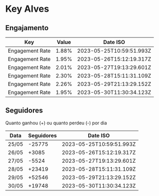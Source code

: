 # Key Alves

## Engajamento

| Key             | Value | Date ISO                 |
| --------------- | ----- | ------------------------ |
| Engagement Rate | 1.88% | 2023-05-25T10:59:51.993Z |
| Engagement Rate | 1.95% | 2023-05-26T15:12:19.317Z |
| Engagement Rate | 2.01% | 2023-05-27T19:13:29.601Z |
| Engagement Rate | 2.30% | 2023-05-28T15:11:31.109Z |
| Engagement Rate | 2.26% | 2023-05-29T21:13:29.152Z |
| Engagement Rate | 1.95% | 2023-05-30T11:30:34.123Z |

## Seguidores

Quanto ganhou (+) ou quanto perdeu (-) por dia

| Data  | Seguidores | Date ISO                 |
| ----- | ---------- | ------------------------ |
| 25/05 | -25775     | 2023-05-25T10:59:51.993Z |
| 26/05 | +3085      | 2023-05-26T15:12:19.317Z |
| 27/05 | -5524      | 2023-05-27T19:13:29.601Z |
| 28/05 | +23419     | 2023-05-28T15:11:31.109Z |
| 29/05 | +52546     | 2023-05-29T21:13:29.152Z |
| 30/05 | +19748     | 2023-05-30T11:30:34.123Z |